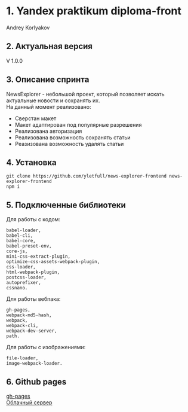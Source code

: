 # 1. Yandex praktikum diploma-front 
Andrey Korlyakov  

## 2. Актуальная версия  
V 1.0.0  

## 3. Описание спринта  
NewsExplorer - небольшой проект, который позволяет искать актуальные новости и сохранять их.  
На данный момент реализовано:
 - Сверстан макет  
 - Макет адаптирован под популярные разрешения
 - Реализована авторизация
 - Реализована возможность сохранять статьи
 - Реазизована возможность удалять статьи

## 4. Установка  
`git clone https://github.com/yletfull/news-explorer-frontend news-explorer-frontend`  
`npm i`  

## 5. Подключенные библиотеки  
Для работы с кодом:  

    babel-loader,  
    babel-cli,  
    babel-core,  
    babel-preset-env,  
    core-js,  
    mini-css-extract-plugin,  
    optimize-css-assets-webpack-plugin,  
    css-loader,  
    html-webpack-plugin,  
    postcss-loader,  
    autoprefixer,  
    cssnano.  


Для работы вебпака:  

    gh-pages,  
    webpack-md5-hash,  
    webpack,  
    webpack-cli,  
    webpack-dev-server,  
    path.  


Для работы с изображениями:  

    file-loader,  
    image-webpack-loader.  

## 6. Github pages  
[gh-pages](https://yletfull.github.io/news-explorer-frontend/)  
[Облачный сервер](https://diploma.gq/)
